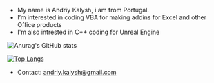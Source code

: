 - My name is Andriy Kalysh, i am from Portugal.
- I’m interested in coding VBA for making addins for Excel and other Office products
- I'm also intrested in C++ coding for Unreal Engine

![Anurag's GitHub stats](https://github-readme-stats.vercel.app/api?username=mad-ben&show_icons=true&theme=tokyonight)

[![Top Langs](https://github-readme-stats.vercel.app/api/top-langs/?username=mad-ben&layout=compact&theme=tokyonight)](https://github.com/anuraghazra/github-readme-stats)


- Contact: andriy.kalysh@gmail.com

